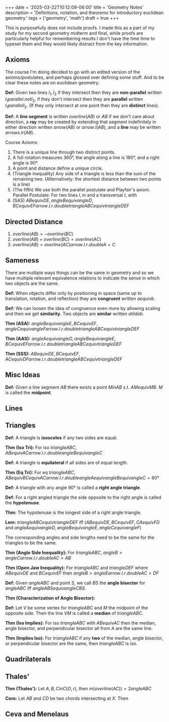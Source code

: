 +++
date = '2025-03-22T10:12:09-06:00'
title = 'Geometry Notes'
description = 'Definitions, notation, and theorems for introductory euclidean geometry.'
tags = ['geometry', 'math']
draft = true
+++

This is purposefully does not include proofs. I made this as a part of my study for my second geometry midterm and final, while proofs are particularly helpful for remembering results I don't have the time time to typeset them and they would likely distract from the key information.

## Axioms
The course I'm doing decided to go with an edited version of the axioms/postulates, and perhaps glossed over
defining some stuff. And to be clear these notes are on euclidean geometry.


**Def:** Given two lines $l_1, l_2$ if they intersect then they are **non-parallel** written $l_1 parallel.not l_2$, if they don't intersect then they are **parallel** written $l_1 parallel l_2$. (If they only intersect at one point then they are **distinct** lines).

**Def:** A **line segment** is written $overline(A B)$ or $A B$ if we don't care about direction, a **ray** may be created by extending that segment indefinitely in either direction written $arrow(A B)$ or $arrow.l(A B)$, and a **line** may be written $arrows.lr(A B)$.

Course Axioms:
1. There is a unique line through two distinct points.
2. A full rotation measures $360°$, the angle along a line is $180°$, and a right angle is $90°$.
3. A point and distance define a unique circle.
4. (Triangle Inequality) Any side of a triangle is less than the sum of the remaining two. (Alternatively: the shortest distance between two points is a line)
5. (The fifth) We use both the parallel postulate and Playfair's axiom. Parallel Postulate: For two lines $l, m$ and a transversal $t$, with
6. (SAS) $A B equiv D E, angle B equiv angle D, B C equiv E F arrow.l.r.double triangle A B C equiv triangle D E F$

## Directed Distance

1. $overline(A B) = -overline(B C)$
2. $overline(A B) + overline(B C) = overline(A C)$
3. $overline(A B) = overline(A C) arrow.l.r.double A = C$

## Sameness
There are multiple ways things can be the same in geometry and so we have multiple relevant equivalence relations to indicate the sense in which two objects are the same.

**Def:** When objects differ only by positioning in space (same up to translation, rotation, and reflection) they are **congruent** written $a equiv b$.

**Def:** We can loosen the idea of congruence even more by allowing scaling and then we get **similarity**. Two objects are **similar** written $a tilde b$.

**Thm (ASA):** $angle B equiv angle E, B C equiv E F, angle C equiv angle F arrow.l.r.double triangle A B C equiv triangle D E F$

**Thm (AAS):** $angle A equiv angle D, angle B equiv angle E, B C equiv E F arrow.l.r.double triangle A B C equiv triangle D E F$

**Thm (SSS):** $A B equiv D E, B C equiv E F, A C equiv D F arrow.l.r.double triangle A B C equiv triangle D E F$

## Misc Ideas
**Def:** Given a line segment $A B$ there exists a point $M in A B$ s.t. $A M equiv M B$. $M$ is called the **midpoint**.

## Lines

## Triangles
**Def:** A triangle is **isosceles** if any two sides are equal.

**Thm (Iso Tri):** For iso $triangle A B C$, $A B equiv A C arrow.l.r.double angle B equiv angle C$

**Def:** A triangle is **equilateral** if all sides are of equal length.

**Thm (Eq Tri):** For eq $triangle A B C$, $A B equiv B C equiv A C arrow.l.r.double angle A equiv angle B equiv angle C = 60°$

**Def:** A triangle with any angle $90°$ is called a **right angle triangle**.

**Def:** For a right angled triangle the side opposite to the right angle is called the **hypotenuse**.

**Thm:** The hypotenuse is the longest side of a right angle triangle.

**Lem:** $triangle A B C equiv triangle D E F$ iff ($A B equiv D E, B C equiv E F, C A equiv F D$ and $angle A equiv angle D, angle B equiv angle E, angle C equiv angle F$)

The corresponding angles and side lengths need to be the same for the triangles to be the same.

**Thm (Angle Side Inequality):** For $triangle A B C$, $angle B > angle C arrow.l.r.double A C > A B$

**Thm (Open Jaw Inequality):** For $triangle A B C$ and $triangle D E F$ where $A B equiv D E$ and $B C equiv E F$ then $angle B > angle E arrow.l.r.double A C > D F$

**Def:** Given $angle A B C$ and point $S$, we call $B S$ the **angle bisector** for $angle A B C$ iff $angle A B S equiv angle C B S$.

**Thm (Characterization of Angle Bisector):**

**Def:** Let $V$ be some vertex for $triangle A B C$ and $M$ the midpoint of the opposite side. Then the line $V M$ is called a **median** of $triangle A B C$.

**Thm (Iso Implies):** For iso $triangle A B C$ with $A B equiv A C$ then the median, angle bisector, and perpendicular bisector all from $A$ are the same line.

**Thm (Implies Iso):** For $triangle A B C$ if any **two** of the median, angle bisector, or perpendicular bisector are the same, then $triangle A B C$ is iso.

## Quadrilaterals

## Thales'

**Thm (Thales'):** Let $A, B, C in C(O, r)$, then $m(overline(A C)) = 2 angle A B C$

**Coro:** Let $A B$ and $C D$ be two chords intersecting at $X$. Then

## Ceva and Menelaus
